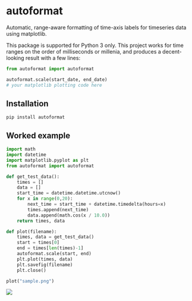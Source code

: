 # autoformat
Automatic, range-aware formatting of time-axis labels for timeseries data using matplotlib.

This package is supported for Python 3 only. This project works for time ranges on the order of milliseconds or millenia, and produces a decent-looking result with a few lines:

```python
from autoformat import autoformat

autoformat.scale(start_date, end_date)
# your matplotlib plotting code here

```

## Installation

```
pip install autoformat 
```

## Worked example

```python
import math
import datetime
import matplotlib.pyplot as plt
from autoformat import autoformat

def get_test_data():
    times = []
    data = []
    start_time = datetime.datetime.utcnow()
    for x in range(0,20):
        next_time = start_time + datetime.timedelta(hours=x)
        times.append(next_time)
        data.append(math.cos(x / 10.0))
    return times, data

def plot(filename):
    times, data = get_test_data()
    start = times[0]
    end = times[len(times)-1]
    autoformat.scale(start, end)
    plt.plot(times, data)
    plt.savefig(filename)
    plt.close()

plot("sample.png")
```

![](examples/sample.png?raw=true)

